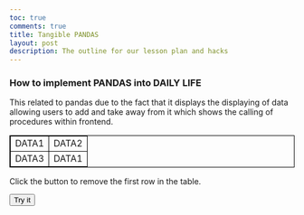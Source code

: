 ```yaml
---
toc: true
comments: true
title: Tangible PANDAS
layout: post
description: The outline for our lesson plan and hacks
---
```


<html>
<head>
<style>
table, td {
  border: 1px solid black;
}
</style>
</head>
<body>

<h3>How to implement PANDAS into DAILY LIFE</h3>
<p> This related to pandas due to the fact that it displays the displaying of data allowing users to add and take away from it which shows the calling of procedures within frontend. </p>

<table id="myTable">
  <tr>
    <td>DATA1</td>
    <td>DATA2</td>
  </tr>
  <tr>
    <td>DATA3</td>
    <td>DATA1</td>
  </tr>
</table>

<p>Click the button to remove the first row in the table.</p>

<button onclick="myFunction()">Try it</button>

<script>
function myFunction() {
  var x = document.getElementById("myTable");
  x.deleteRow(0);
}
</script>

</body>
</html>
